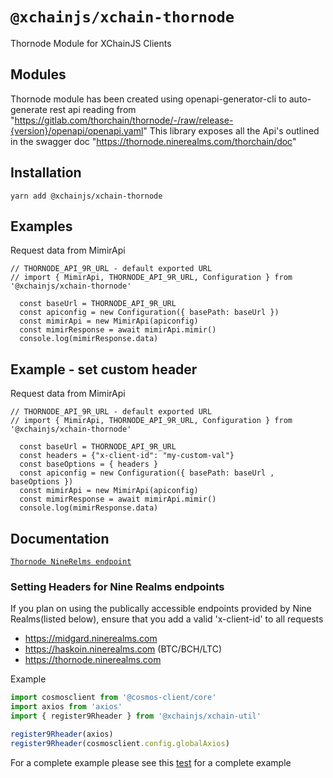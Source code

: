 # `@xchainjs/xchain-thornode`

Thornode Module for XChainJS Clients

## Modules

Thornode module has been created using openapi-generator-cli to auto-generate rest api reading from "https://gitlab.com/thorchain/thornode/-/raw/release-{version}/openapi/openapi.yaml"
This library exposes all the Api's outlined in the swagger doc "https://thornode.ninerealms.com/thorchain/doc"

## Installation

```
yarn add @xchainjs/xchain-thornode
```

## Examples

Request data from MimirApi

```
// THORNODE_API_9R_URL - default exported URL
// import { MimirApi, THORNODE_API_9R_URL, Configuration } from '@xchainjs/xchain-thornode'

  const baseUrl = THORNODE_API_9R_URL
  const apiconfig = new Configuration({ basePath: baseUrl })
  const mimirApi = new MimirApi(apiconfig)
  const mimirResponse = await mimirApi.mimir()
  console.log(mimirResponse.data)

```
## Example - set custom header

Request data from MimirApi

```
// THORNODE_API_9R_URL - default exported URL
// import { MimirApi, THORNODE_API_9R_URL, Configuration } from '@xchainjs/xchain-thornode'

  const baseUrl = THORNODE_API_9R_URL
  const headers = {"x-client-id": "my-custom-val"}
  const baseOptions = { headers }
  const apiconfig = new Configuration({ basePath: baseUrl , baseOptions })
  const mimirApi = new MimirApi(apiconfig)
  const mimirResponse = await mimirApi.mimir()
  console.log(mimirResponse.data)

```

## Documentation

[`Thornode NineRelms endpoint`](https://thornode.ninerealms.com/)

### Setting Headers for Nine Realms endpoints

If you plan on using the publically accessible endpoints provided by Nine Realms(listed below), ensure that you add a valid 'x-client-id' to all requests

- https://midgard.ninerealms.com
- https://haskoin.ninerealms.com (BTC/BCH/LTC)
- https://thornode.ninerealms.com 

Example

```typescript
import cosmosclient from '@cosmos-client/core'
import axios from 'axios'
import { register9Rheader } from '@xchainjs/xchain-util'

register9Rheader(axios)
register9Rheader(cosmosclient.config.globalAxios)
```

For a complete example please see this [test](https://github.com/xchainjs/xchainjs-lib/blob/master/packages/xchain-thorchain-amm/__e2e__/wallet.e2e.ts) for a complete example